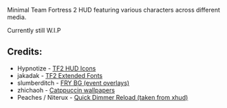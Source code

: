 Minimal Team Fortress 2 HUD featuring various characters across different media.

Currently still W.I.P

## Credits:

- Hypnotize - [TF2 HUD Icons](https://github.com/Hypnootize/TF2-HUD-Icons)
- jakadak - [TF2 Extended Fonts](https://github.com/jakadak/TF2-extended-fonts)
- slumberditch - [FRY BG (event overlays)](https://gamebanana.com/mods/612873)
- zhichaoh - [Catppuccin wallpapers](https://github.com/zhichaoh/catppuccin-wallpapers)
- Peaches / Niterux - [Quick Dimmer Reload (taken from xhud)](https://github.com/PapaPeach/xhud)
    
